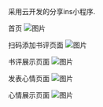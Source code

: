 采用云开发的分享ins小程序.

首页
![图片](https://github.com/JX520/WX-mini-ins/blob/%E7%AE%80%E7%BA%A6%E7%89%88ins/img/ins-index.jpg)

扫码添加书评页面
![图片](https://github.com/JX520/WX-mini-ins/blob/%E7%AE%80%E7%BA%A6%E7%89%88ins/img/ins-addBook.jpg)

书评展示页面
![图片](https://github.com/JX520/WX-mini-ins/blob/%E7%AE%80%E7%BA%A6%E7%89%88ins/img/ins-book.jpg)

发表心情页面
![图片](https://github.com/JX520/WX-mini-ins/blob/%E7%AE%80%E7%BA%A6%E7%89%88ins/img/ins-addShare.jpg)

心情展示页面
![图片](https://github.com/JX520/WX-mini-ins/blob/%E7%AE%80%E7%BA%A6%E7%89%88ins/img/ins-share.jpg)




